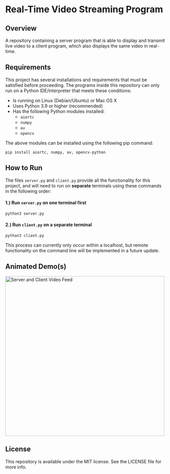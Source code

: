 # Real-Time Video Streaming Program

## Overview

A repository containing a server program that is able to display and transmit live video to a client program, which also displays the same video in real-time.

## Requirements

This project has several installations and requirements that must be satisfied before proceeding. The programs inside this repository can only run on a Python IDE/interpreter that meets these conditions:

- Is running on Linux (Debian/Ubuntu) or Mac OS X
- Uses Python 3.9 or higher (recommended)
- Has the following Python modules installed:
  - `aiortc`
  - `numpy`
  - `av`
  - `opencv`

The above modules can be installed using the following pip command:

```
pip install aiortc, numpy, av, opencv-python
```

## How to Run

The files `server.py` and `client.py` provide all the functionality for this project, and will need to run on <b>separate</b> terminals using these commands in the following order:

#### 1.) Run `server.py` on one terminal first

```
python3 server.py
```

#### 2.) Run `client.py` on a separate terminal

```
python3 client.py
```

This process can currently only occur within a localhost, but remote functionality on the command line will be implemented in a future update.

## Animated Demo(s)

<img src="./animations/server-client.gif" alt="Server and Client Video Feed" width="500"/>

## License

This repository is available under the MIT license. See the LICENSE file for more info.
